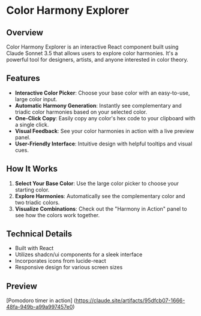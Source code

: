 # Color Harmony Explorer

## Overview
Color Harmony Explorer is an interactive React component built using Claude Sonnet 3.5 that allows users to explore color harmonies. It's a powerful tool for designers, artists, and anyone interested in color theory.

## Features
- **Interactive Color Picker**: Choose your base color with an easy-to-use, large color input.
- **Automatic Harmony Generation**: Instantly see complementary and triadic color harmonies based on your selected color.
- **One-Click Copy**: Easily copy any color's hex code to your clipboard with a single click.
- **Visual Feedback**: See your color harmonies in action with a live preview panel.
- **User-Friendly Interface**: Intuitive design with helpful tooltips and visual cues.

## How It Works
1. **Select Your Base Color**: Use the large color picker to choose your starting color.
2. **Explore Harmonies**: Automatically see the complementary color and two triadic colors.
3. **Visualize Combinations**: Check out the "Harmony in Action" panel to see how the colors work together.

## Technical Details
- Built with React
- Utilizes shadcn/ui components for a sleek interface
- Incorporates icons from lucide-react
- Responsive design for various screen sizes

## Preview
[Pomodoro timer in action] (https://claude.site/artifacts/95dfcb07-1666-48fa-949b-a99a997457e0)

